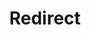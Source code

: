 ﻿---
layout: src/layouts/Redirect.astro
title: Redirect
redirect: https://yamldoc.liuyan.wang/docs/octopus-rest-api/cli/octopus-task
pubDate:  2023-01-01
navSearch: false
navSitemap: false
navMenu: false
---
